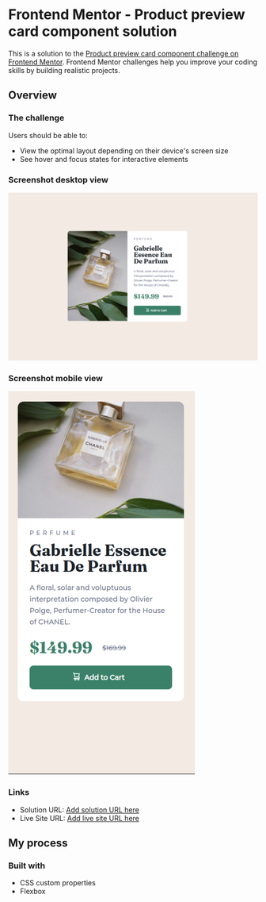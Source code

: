 # Frontend Mentor - Product preview card component solution

This is a solution to the [Product preview card component challenge on Frontend Mentor](https://www.frontendmentor.io/challenges/product-preview-card-component-GO7UmttRfa). Frontend Mentor challenges help you improve your coding skills by building realistic projects. 


## Overview

### The challenge

Users should be able to:

- View the optimal layout depending on their device's screen size
- See hover and focus states for interactive elements

### Screenshot desktop view

![](./desktop_view.png)


### Screenshot mobile view

![](./mobile_view.png)


### Links

- Solution URL: [Add solution URL here](https://github.com/silkcoder/Product-preview-card-component)
- Live Site URL: [Add live site URL here](https://silkcoder.github.io/Product-preview-card-component/)

## My process

### Built with

- CSS custom properties
- Flexbox


